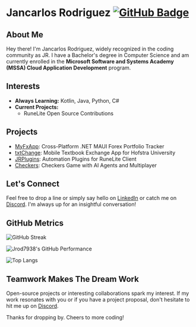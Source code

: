 # Jancarlos Rodriguez [![GitHub Badge](https://img.shields.io/github/followers/Jrod7938?label=Followers&logo=GitHub&style=social)](https://github.com/Jrod7938)

## About Me  

Hey there! I'm Jancarlos Rodriguez, widely recognized in the coding community as JR. I have a Bachelor's degree in Computer Science and am currently enrolled in the **Microsoft Software and Systems Academy (MSSA) Cloud Application Development** program.

## Interests  

- **Always Learning:** Kotlin, Java, Python, C#  
- **Current Projects:**  
  - RuneLite Open Source Contributions  

## Projects  

- [MyFxApp](https://github.com/Jrod7938/MyFxApp): Cross-Platform .NET MAUI Forex Portfolio Tracker
- [txtChange](https://github.com/Jrod7938/txtChangeApp): Mobile Textbook Exchange App for Hofstra University
- [JRPlugins](https://github.com/Jrod7938/JRPlugins): Automation Plugins for RuneLite Client
- [Checkers](https://github.com/Jrod7938/MSSA/tree/main/Midterm): Checkers Game with AI Agents and Multiplayer

## Let's Connect  

Feel free to drop a line or simply say hello on [LinkedIn](https://www.linkedin.com/in/jancarlosrodriguez) or catch me on [Discord](https://discordapp.com/users/553761075892453398). I'm always up for an insightful conversation!  

## GitHub Metrics  

![GitHub Streak](https://github-readme-streak-stats.herokuapp.com/?user=Jrod7938&theme=tokyonight)  

![Jrod7938's GitHub Performance](https://github-readme-stats.vercel.app/api?username=Jrod7938&show_icons=true&count_private=true&hide=prs&theme=tokyonight)  

![Top Langs](https://github-readme-stats.vercel.app/api/top-langs/?username=Jrod7938&layout=compact&theme=tokyonight)  

## Teamwork Makes The Dream Work  

Open-source projects or interesting collaborations spark my interest. If my work resonates with you or if you have a project proposal, don't hesitate to hit me up on [Discord](https://discordapp.com/users/553761075892453398).  

Thanks for dropping by. Cheers to more coding! 
